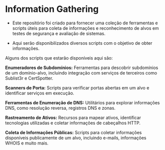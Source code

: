 # Information Gathering

* Este repositório foi criado para fornecer uma coleção de ferramentas e scripts úteis para coleta de informações e reconhecimento de alvos em testes de segurança e avaliação de sistemas.

* Aqui serão disponibilizados diversos scripts com o objetivo de obter informações.


Alguns dos scripts que estarão disponíveis aqui são:

**Enumeradores de Subdomínios:** Ferramentas para descobrir subdomínios de um domínio-alvo, incluindo integração com serviços de terceiros como Sublist3r e CertSpotter.

**Scanners de Porta:** Scripts para verificar portas abertas em um alvo e identificar serviços em execução.

**Ferramentas de Enumeração de DNS:** Utilitários para explorar informações DNS, como resolução reversa, registros DNS e zonas.

**Rastreamento de Ativos:** Recursos para mapear ativos, identificar tecnologias utilizadas e coletar informações de cabeçalhos HTTP.

**Coleta de Informações Públicas:** Scripts para coletar informações disponíveis publicamente de um alvo, incluindo e-mails, informações WHOIS e muito mais.

